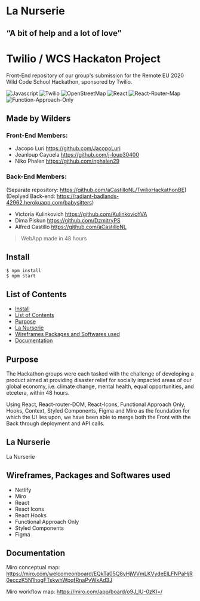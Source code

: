 # La Nurserie

## “A bit of help and a lot of love”

# Twilio / WCS Hackaton Project

Front-End repository of our group's submission for the Remote EU 2020 Wild Code School Hackathon, sponsored by Twilio.

![Javascript](https://aleen42.github.io/badges/src/javascript.svg)
![Twilio](https://img.shields.io/badge/API-twilio-red)
![OpenStreetMap](https://img.shields.io/badge/map-OpenStreetMap-green)
![React](https://img.shields.io/badge/React-blue)
![React-Router-Map](https://img.shields.io/badge/React-Router-Map)
![Function-Approach-Only](https://img.shields.io/badge/funcional-approach-only)

## Made by Wilders

### Front-End Members:

- Jacopo Luri https://github.com/JacopoLuri
- Jeanloup Cayuela https://github.com/j-loup30400
- Niko Phalen https://github.com/nphalen29

### Back-End Members:

(Separate repository: https://github.com/aCastilloNL/TwilioHackathonBE)
(Deplyed Back-end: https://radiant-badlands-42962.herokuapp.com/babysitters)

- Victoria Kulinkovich https://github.com/KulinkovichVA
- Dima Piskun https://github.com/DzmitryPS
- Alfred Castillo https://github.com/aCastilloNL

> WebApp made in 48 hours

## Install

```
$ npm install
$ npm start

```

## List of Contents

- [Install](#install)
- [List of Contents](#list-of-contents)
- [Purpose](#purpose)
- [La Nurserie](#la-nurserie)
- [Wireframes Packages and Softwares used](#wireframes-packages-and-softwares-used)
- [Documentation](#documentation)

## Purpose

The Hackathon groups were each tasked with the challenge of developing a product aimed at providing disaster relief for socially impacted areas of our global economy, i.e. climate change, mental health, equal opportunities, and etcetera, within 48 hours.

Using React, React-router-DOM, React-Icons, Functional Approach Only, Hooks, Context, Styled Components, Figma and Miro as the foundation for which the UI lies upon, we have been able to merge both the Front with the Back through deployment and API calls.


## La Nurserie

La Nurserie

## Wireframes, Packages and Softwares used

- Netlify
- Miro
- React
- React Icons
- React Hooks
- Functional Approach Only
- Styled Components
- Figma

## Documentation

Miro conceptual map: https://miro.com/welcomeonboard/EQkTa05Q8yHjWVmLKVydeElLFNPaHjR0ecczK5N1hogFTskwhWpqfRnaPvWxAd3J

Miro workflow map: https://miro.com/app/board/o9J_lU-0zKI=/
